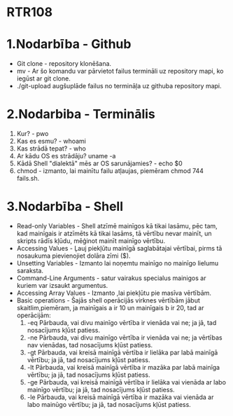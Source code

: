 # RTR108
# 1.Nodarbība - Github
* Git clone - repository klonēšana.
* mv - Ar šo komandu var pārvietot failus termināli uz repository mapi, ko iegūst ar git clone.
* ./git-upload augšuplāde failus no termināļa uz githuba repository mapi.

# 2.Nodarbiba - Terminālis
1. Kur? - pwo
2. Kas es esmu? - whoami
3. Kas strādā tepat? - who
4. Ar kādu OS es strādāju?  uname -a
5. Kādā Shell "dialektā" mēs ar OS sarunājamies? - echo $0
6. chmod - izmanto, lai mainītu failu atļaujas, piemēram chmod 744 fails.sh.

# 3.Nodarbība - Shell
* Read-only Variables - Shell atzīmē mainīgos kā tikai lasāmu, pēc tam, kad mainīgais ir atzīmēts kā tikai lasāms, tā vērtību nevar mainīt, un skripts rādīs kļūdu, mēģinot mainīt mainīgo vērtību.
* Accessing Values - Ļauj piekļūtu mainīgā saglabātajai vērtībai, pirms tā nosaukuma pievienojiet dolāra zīmi ($).
* Unsetting Variables - Izmanto lai noņemtu mainīgo no mainīgo lielumu saraksta.
* Command-Line Arguments - satur vairakus specialus mainigos ar kuriem var izsaukt argumentus.
* Accessing Array Values - Izmanto ,lai piekļūtu pie masīva vērtībām.
* Basic operations - Šajās shell operācijās virknes vērtībām jābut skaitlim,piemēram, ja mainīgais a ir 10 un mainīgais b ir 20, tad ar operācijām:
   1. -eq Pārbauda, vai divu mainīgo vērtība ir vienāda vai ne; ja jā, tad nosacījums kļūst patiess.
   2. -ne Pārbauda, vai divu mainīgo vērtība ir vienāda vai ne; ja vērtības nav vienādas, tad nosacījums kļūst patiess.
   3. -gt Pārbauda, vai kreisā mainīgā vērtība ir lielāka par labā mainīgā vērtību; ja jā, tad nosacījums kļūst patiess.
   4. -lt Pārbauda, vai kreisā mainīgā vērtība ir mazāka par labā mainīga vērtību; ja jā, tad nosacījums kļūst patiess.
   5. -ge Pārbauda, vai kreisā mainīgā vērtība ir lielāka vai vienāda ar labo mainīgo vērtību; ja jā, tad nosacījums kļūst patiess.
   6. -le Pārbauda, vai kreisā mainīgā vērtība ir mazāka vai vienāda ar labo mainūgo vērtību; ja jā, tad nosacījums kļūst patiess.

